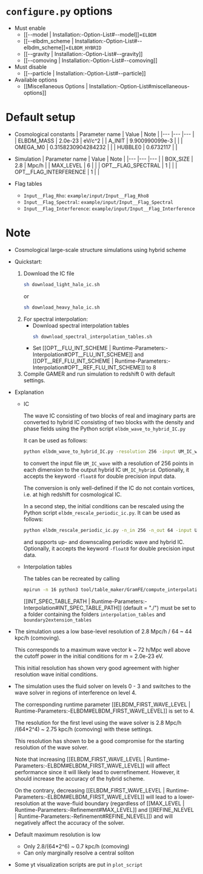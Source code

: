 # `configure.py` options
- Must enable
  - [[--model | Installation:-Option-List#--model]]=`ELBDM`
  - [[--elbdm_scheme | Installation:-Option-List#--elbdm_scheme]]=`ELBDM_HYBRID`
  - [[--gravity | Installation:-Option-List#--gravity]]
  - [[--comoving | Installation:-Option-List#--comoving]]
- Must disable
  - [[--particle | Installation:-Option-List#--particle]]
- Available options
  - [[Miscellaneous Options | Installation:-Option-List#miscellaneous-options]]


# Default setup
- Cosmological constants
  | Parameter name | Value              | Note |
  |---             |---                 |--- |
  | ELBDM_MASS     | 2.0e-23            | eV/c^2 |
  | A_INIT         | 9.900990099e-3     |  |
  | OMEGA_M0       | 0.3158230904284232 |  |
  | HUBBLE0        | 0.6732117          |  |

- Simulation
  | Parameter name         | Value | Note |
  |---                     |---    |--- |
  | BOX_SIZE               | 2.8   | Mpc/h |
  | MAX_LEVEL              | 6     |  |
  | OPT__FLAG_SPECTRAL     | 1     |  |
  | OPT__FLAG_INTERFERENCE | 1     |  |

- Flag tables
  - `Input__Flag_Rho`:           `example/input/Input__Flag_Rho8`
  - `Input__Flag_Spectral`:      `example/input/Input__Flag_Spectral`
  - `Input__Flag_Interference`:  `example/input/Input__Flag_Interference`


# Note
- Cosmological large-scale structure simulations using hybrid scheme

- Quickstart:
  1. Download the IC file
     ```bash
     sh download_light_halo_ic.sh
     ```
     or
     ```bash
     sh download_heavy_halo_ic.sh
     ```
  2. For spectral interpolation:
     -  Download spectral interpolation tables
        ```bash
        sh download_spectral_interpolation_tables.sh
        ```
     -  Set [[OPT__FLU_INT_SCHEME | Runtime-Parameters:-Interpolation#OPT__FLU_INT_SCHEME]] and [[OPT__REF_FLU_INT_SCHEME | Runtime-Parameters:-Interpolation#OPT__REF_FLU_INT_SCHEME]] to 8
  3. Compile GAMER and run simulation to redshift 0 with default settings.

- Explanation
  - IC

    The wave IC consisting of two blocks of real and imaginary parts are converted to hybrid IC
    consisting of two blocks with the density and phase fields using the Python script `elbdm_wave_to_hybrid_IC.py`

    It can be used as follows:
    ```bash
    python elbdm_wave_to_hybrid_IC.py -resolution 256 -input UM_IC_wave -output UM_IC_hybrid
    ```
    to convert the input file `UM_IC_wave` with a resolution of 256 points in each dimension to the output hybrid IC `UM_IC_hybrid`.
    Optionally, it accepts the keyword `-float8` for double precision input data.

    The conversion is only well-defined if the IC do not contain vortices, i.e. at high redshift for cosmological IC.

    In a second step, the initial conditions can be rescaled using the Python script `elbdm_rescale_periodic_ic.py`.
    It can be used as follows:
    ```bash
    python elbdm_rescale_periodic_ic.py -n_in 256 -n_out 64 -input UM_IC_high_resolution -output UM_IC_low_resolution
    ```
    and supports up- and downscaling periodic wave and hybrid IC. Optionally, it accepts the keyword `-float8` for double precision input data.

  - Interpolation tables

    The tables can be recreated by calling
    ```bash
    mpirun -n 16 python3 tool/table_maker/GramFE/compute_interpolation_tables.py
    ```
    [[INT_SPEC_TABLE_PATH | Runtime-Parameters:-Interpolation#INT_SPEC_TABLE_PATH]] (default = "./") must be set to a folder containing the folders `interpolation_tables` and `boundary2extension_tables`

- The simulation uses a low base-level resolution of 2.8 Mpc/h / 64 ~ 44 kpc/h (comoving).

  This corresponds to a maximum wave vector k ~ 72 h/Mpc well above the cutoff power in the initial conditions for m = 2.0e-23 eV.

  This initial resolution has shown very good agreement with higher resolution wave initial conditions.

- The simulation uses the fluid solver on levels 0 - 3 and switches to the wave solver in regions of interference on level 4.

  The corresponding runtime parameter [[ELBDM_FIRST_WAVE_LEVEL | Runtime-Parameters:-ELBDM#ELBDM_FIRST_WAVE_LEVEL]] is set to 4.

  The resolution for the first level using the wave solver is 2.8 Mpc/h /(64*2^4) ~ 2.75 kpc/h (comoving) with these settings.

  This resolution has shown to be a good compromise for the starting resolution of the wave solver.

  Note that increasing [[ELBDM_FIRST_WAVE_LEVEL | Runtime-Parameters:-ELBDM#ELBDM_FIRST_WAVE_LEVEL]] will affect performance since it will likely lead to overrefinement.
  However, it should increase the accuracy of the hybrid scheme.

  On the contrary, decreasing [[ELBDM_FIRST_WAVE_LEVEL | Runtime-Parameters:-ELBDM#ELBDM_FIRST_WAVE_LEVEL]] will lead to a lower-resolution at the wave-fluid boundary
  (regardless of [[MAX_LEVEL | Runtime-Parameters:-Refinement#MAX_LEVEL]] and [[REFINE_NLEVEL | Runtime-Parameters:-Refinement#REFINE_NLEVEL]]) and 
  will negatively affect the accuracy of the solver.

- Default maximum resolution is low
  - Only 2.8/(64*2^6) ~ 0.7 kpc/h (comoving)
  - Can only marginally resolve a central soliton

- Some yt visualization scripts are put in `plot_script`
